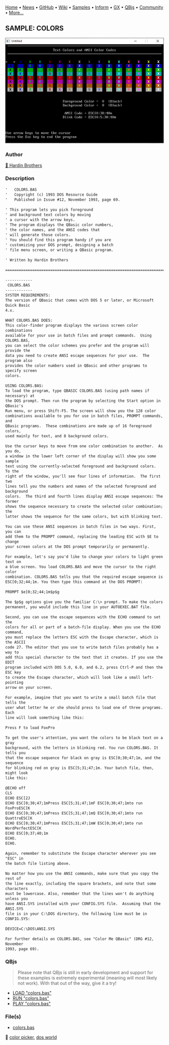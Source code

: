 [Home](https://qb64.com) • [News](../../news.md) • [GitHub](https://github.com/QB64Official/qb64) • [Wiki](https://github.com/QB64Official/qb64/wiki) • [Samples](../../samples.md) • [Inform](../../inform.md) • [GX](../../gx.md) • [QBjs](../../qbjs.md) • [Community](../../community.md) • [More...](../../more.md)

## SAMPLE: COLORS

![screenshot.png](img/screenshot.png)

### Author

[🐝 Hardin Brothers](../hardin-brothers.md) 

### Description

```text
'   COLORS.BAS
'   Copyright (c) 1993 DOS Resource Guide
'   Published in Issue #12, November 1993, page 69.

' This program lets you pick foreground
' and background text colors by moving
' a cursor with the arrow keys.
' The program displays the QBasic color numbers,
' the color names, and the ANSI codes that
' will generate those colors.
' You should find this program handy if you are
' customizing your DOS prompt, designing a batch
' file menu screen, or writing a QBasic program.

' Written by Hardin Brothers

==============================================================================

------------
 COLORS.BAS
------------
SYSTEM REQUIREMENTS:
The version of QBasic that comes with DOS 5 or later, or Microsoft Quick Basic 
4.x.

WHAT COLORS.BAS DOES:
This color-finder program displays the various screen color combinations 
available for your use in batch files and prompt commands.  Using COLORS.BAS, 
you can select the color schemes you prefer and the program will provide the 
data you need to create ANSI escape sequences for your use.  The program also 
provides the color numbers used in QBasic and other programs to specify screen 
colors.

USING COLORS.BAS:
To load the program, type QBASIC COLORS.BAS (using path names if necessary) at 
the DOS prompt. Then run the program by selecting the Start option in QBasic's 
Run menu, or press Shift-F5. The screen will show you the 128 color 
combinations available to you for use in batch files, PROMPT commands, and 
QBasic programs.  These combinations are made up of 16 foreground colors, 
used mainly for text, and 8 background colors.

Use the cursor keys to move from one color combination to another.  As you do, 
a window in the lower left corner of the display will show you some sample 
text using the currently-selected foreground and background colors.  To the 
right of the window, you'll see four lines of information.  The first two 
lines tell you the numbers and names of the selected foreground and background 
colors.  The third and fourth lines display ANSI escape sequences: The former 
shows the sequence necessary to create the selected color combination; the 
latter shows the sequence for the same colors, but with blinking text.

You can use these ANSI sequences in batch files in two ways. First, you can 
add them to the PROMPT command, replacing the leading ESC with $E to change 
your screen colors at the DOS prompt temporarily or permanently.

For example, let's say you'd like to change your colors to light green text on 
a blue screen. You load COLORS.BAS and move the cursor to the right color 
combination. COLORS.BAS tells you that the required escape sequence is 
ESC[0;32;44;1m. You then type this command at the DOS PROMPT:

PROMPT $e[0;32;44;1m$p$g

The $p$g options give you the familiar C:\> prompt. To make the colors 
permanent, you would include this line in your AUTOEXEC.BAT file.

Second, you can use the escape sequences with the ECHO command to set the 
colors for all or part of a batch-file display. When you use the ECHO command, 
you must replace the letters ESC with the Escape character, which is the ASCII 
code 27. The editor that you use to write batch files probably has a way to 
add this special character to the text that it creates. If you use the EDIT 
program included with DOS 5.0, 6.0, and 6.2, press Ctrl-P and then the ESC key 
to create the Escape character, which will look like a small left-pointing 
arrow on your screen.

For example, imagine that you want to write a small batch file that tells the 
user what letter he or she should press to load one of three programs. Each 
line will look something like this:

Press F to load FoxPro

To get the user's attention, you want the colors to be black text on a gray 
background, with the letters in blinking red. You run COLORS.BAS. It tells you 
that the escape sequence for black on gray is ESC[0;30;47;1m, and the sequence 
for blinking red on gray is ESC[5;31;47;1m. Your batch file, then, might look 
like this:

@ECHO off
CLS
ECHO ESC[2J
ECHO ESC[0;30;47;1mPress ESC[5;31;47;1mF ESC[0;30;47;1mto run FoxProESC[K
ECHO ESC[0;30;47;1mPress ESC[5;31;47;1mQ ESC[0;30;47;1mto run QuattroESC[K
ECHO ESC[0;30;47;1mPress ESC[5;31;47;1mW ESC[0;30;47;1mto run WordPerfectESC[K
ECHO ESC[0;37;40;1m
ECHO.
ECHO.

Again, remember to substitute the Escape character wherever you see "ESC" in 
the batch file listing above.

No matter how you use the ANSI commands, make sure that you copy the rest of 
the line exactly, including the square brackets, and note that some characters 
must be lowercase. Also, remember that the lines won't do anything unless you 
have ANSI.SYS installed with your CONFIG.SYS file.  Assuming that the ANSI.SYS 
file is in your C:\DOS directory, the following line must be in CONFIG.SYS:

DEVICE=C:\DOS\ANSI.SYS

For further details on COLORS.BAS, see "Color Me QBasic" (DRG #12, November 
1993, page 69).
```

### QBjs

> Please note that QBjs is still in early development and support for these examples is extremely experimental (meaning will most likely not work). With that out of the way, give it a try!

* [LOAD "colors.bas"](https://v6p9d9t4.ssl.hwcdn.net/html/5963335/index.html?src=https://qb64.com/samples/colors/src/colors.bas)
* [RUN "colors.bas"](https://v6p9d9t4.ssl.hwcdn.net/html/5963335/index.html?mode=auto&src=https://qb64.com/samples/colors/src/colors.bas)
* [PLAY "colors.bas"](https://v6p9d9t4.ssl.hwcdn.net/html/5963335/index.html?mode=play&src=https://qb64.com/samples/colors/src/colors.bas)

### File(s)

* [colors.bas](src/colors.bas)

🔗 [color picker](../color-picker.md), [dos world](../dos-world.md)
